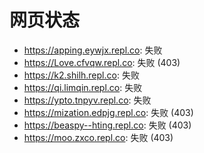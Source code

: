 # 网页状态
- https://apping.eywjx.repl.co: 失败
- https://Love.cfvqw.repl.co: 失败 (403)
- https://k2.shilh.repl.co: 失败
- https://qi.limqin.repl.co: 失败
- https://ypto.tnpyv.repl.co: 失败
- https://mization.edpjg.repl.co: 失败 (403)
- https://beaspy--hting.repl.co: 失败 (403)
- https://moo.zxco.repl.co: 失败 (403)
